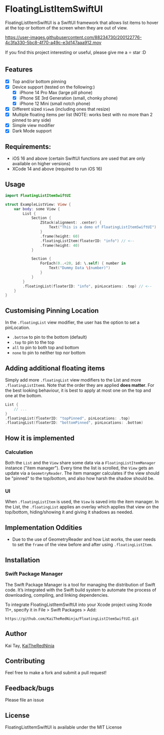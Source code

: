 # FloatingListItemSwiftUI

FloatingListItemSwiftUI is a SwiftUI framework that allows list items to hover at the top or bottom of the screen
when they are out of view.


https://user-images.githubusercontent.com/88234730/200122776-4c3fa330-5bc8-4f70-a49c-e3d147aaa912.mov

If you find this project interesting or useful, please give me a ⭐ star :D

## Features
- [x] Top and/or bottom pinning
- [x] Device support (tested on the following:)
  - [x] iPhone 14 Pro Max (large pill phone)
  - [x] iPhone SE 3rd Generation (small, chonky phone)
  - [x] iPhone 12 Mini (small notch phone)
- [x] Different sized `View`s (including ones that resize)
- [x] Multiple floating items per list (NOTE: works best with no more than 2 pinned to any side)
- [x] Simple view modifier
- [x] Dark Mode support

## Requirements:
- iOS 16 and above (certain SwiftUI functions are used that are only available on higher versions)
- XCode 14 and above (required to run iOS 16)

## Usage
```swift
import FloatingListItemSwiftUI

struct ExampleListView: View {
    var body: some View {
        List {
            Section {
                ZStack(alignment: .center) {
                    Text("This is a demo of FloatingListItemSwiftUI")
                }
                .frame(height: 60)
                .floatingListItem(floaterID: "info") // <--
                .frame(height: 40)
            }

            Section {
                ForEach(0..<20, id: \.self) { number in
                    Text("Dummy Data \(number)")
                }
            }
        }
        .floatingList(floaterID: "info", pinLocations: .top) // <--
    }
}
```

## Customising Pinning Location

In the `.floatingList` view modifier, the user has the option to set a pinLocation.
- `.bottom` to pin to the bottom (default)
- `.top` to pin to the top
- `all` to pin to both top and bottom
- `none` to pin to neither top nor bottom

## Adding additional floating items

Simply add more `.floatingList` view modifiers to the List and more `.floatingListItem`s. 
Note that the order they are applied **does matter**. For the best looking behaviour, 
it is best to apply at most one on the top and one at the bottom.

```swift
List {
    // ...
}
.floatingList(floaterID: "topPinned", pinLocations: .top)
.floatingList(floaterID: "bottomPinned", pinLocations: .bottom)
```

## How it is implemented

### Calculation

Both the `List` and the `View` share some data via a `FloatingListItemManager` instance ("item manager"). Every time the 
list is scrolled, the `View` gets an update via a `GeometryReader`. The item manager calculates if the
view should be "pinned" to the top/bottom, and also how harsh the shadow should be.

### UI

When `.floatingListItem` is used, the `View` is saved into the item manager. In the List, the `.floatingList` applies an overlay
which applies that view on the top/bottom, hiding/showing it and giving it shadows as needed.

## Implementation Oddities

- Due to the use of GeometryReader and how List works, the user needs to set the `frame` of the view
before and after using `.floatingListItem`.

## Installation
### Swift Package Manager

The Swift Package Manager is a tool for managing the distribution of Swift code. It’s integrated with the Swift build system to automate the process of downloading, compiling, and linking dependencies.

To integrate FloatingListItemSwiftUI into your Xcode project using Xcode 11+, specify it in File > Swift Packages > Add:

```
https://github.com/KaiTheRedNinja/FloatingListItemSwiftUI.git
```

## Author
Kai Tay, [KaiTheRedNinja](https://github.com/KaiTheRedNinja/)

## Contributing
Feel free to make a fork and submit a pull request!

## Feedback/bugs
Please file an issue

## License
FloatingListItemSwiftUI is available under the MIT License
